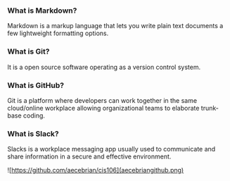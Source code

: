 ### What is Markdown?

Markdown is a markup language that lets you write plain text documents a  few lightweight formatting options.

### What is Git?

It is a open source software operating as a version control system. 

### What is GitHub?

Git is a platform where developers can work together in the same cloud/online workplace allowing organizational teams to elaborate trunk-base coding.

### What is Slack?

Slacks is a workplace messaging app usually used to communicate and share information in a secure and effective environment.  

![https://github.com/aecebrian/cis106](aecebriangithub.png)